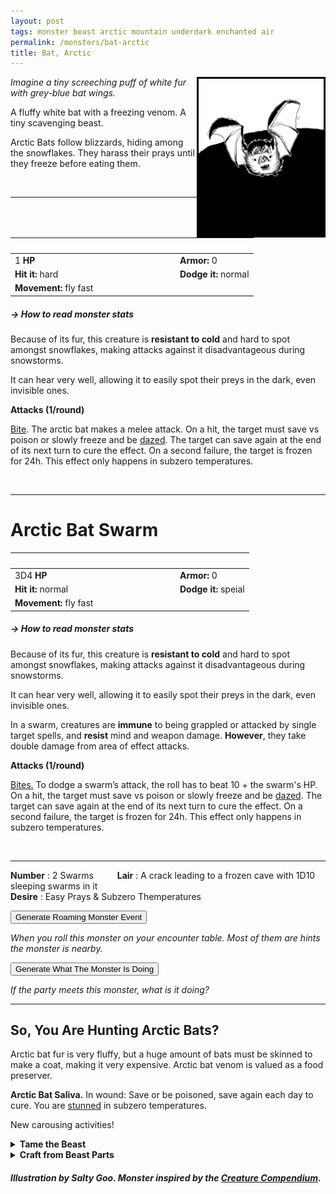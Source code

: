 ```yaml
---
layout: post
tags: monster beast arctic mountain underdark enchanted air
permalink: /monsters/bat-arctic
title: Bat, Arctic
---
```


<img align="right" width=200px  src="/images/0002_BatArctic.png"  style="border:3px solid black">

_Imagine a tiny screeching puff of white fur with grey-blue bat wings._

A fluffy white bat with a freezing venom. A tiny scavenging beast.

Arctic Bats follow blizzards, hiding among the snowflakes. They harass their prays until they freeze before eating them. 

<br>

---

|  <span style="display: inline-block; width:250px"></span>  |  |
| -------- | --------|
| 1 **HP** | **Armor:** 0  |
| **Hit it:** hard | **Dodge it:** normal |
| **Movement:** fly fast      | 

##### <span class="tooltip" data-tooltip="Armor = damage reduction · · · Easy/Normal/Hard = roll above 10/15/20 to beat">→ How to read monster stats</span>

Because of its fur, this creature is **resistant to cold** and hard to spot amongst snowflakes, making attacks against it disadvantageous during snowstorms. 

It can hear very well, allowing it to easily spot their preys in the dark, even invisible ones.

**Attacks (1/round)**

<ins>Bite</ins>. The arctic bat makes a melee attack. On a hit, the target must save vs poison or slowly freeze and be [dazed](/2020/11/10/extra-rules/#conditions). The target can save again at the end of its next turn to cure the effect. On a second failure, the target is frozen for 24h. This effect only happens in subzero temperatures.

<br>

---

# Arctic Bat Swarm


|  <span style="display: inline-block; width:250px"></span>  |  |
| -------- | --------|
| 3D4 **HP** | **Armor:** 0  |
| **Hit it:** normal | **Dodge it:** speial |
| **Movement:** fly fast      | 

##### <span class="tooltip" data-tooltip="Armor = damage reduction · · · Easy/Normal/Hard = roll above 10/15/20 to beat">→ How to read monster stats</span>

Because of its fur, this creature is **resistant to cold** and hard to spot amongst snowflakes, making attacks against it disadvantageous during snowstorms. 

It can hear very well, allowing it to easily spot their preys in the dark, even invisible ones.

In a swarm, creatures are **immune** to being grappled or attacked by single target spells, and **resist** mind and weapon damage. **However**, they take double damage from area of effect attacks.

**Attacks (1/round)**

<ins>Bites.</ins> To dodge a swarm’s attack, the roll has to beat 10 + the swarm's HP. On a hit, the target must save vs poison or slowly freeze and be [dazed](/2020/11/10/extra-rules/#conditions). The target can save again at the end of its next turn to cure the effect. On a second failure, the target is frozen for 24h. This effect only happens in subzero temperatures.

<br>

---

**Number** : 2 Swarms <span style="display: inline-block; width:30px"></span>
**Lair** : A crack leading to a frozen cave with 1D10 sleeping swarms in it<span style="display: inline-block; width:30px"></span> <br>
**Desire** : Easy Prays & Subzero Themperatures

<button id="generate-btn">Generate Roaming Monster Event</button>
<p id="RoamResult" style="font-style: italic;">When you roll this monster on your encounter table. Most of them are hints the monster is nearby.</p>

<button onclick="generateMood()">Generate What The Monster Is Doing</button>
<p id="MoodResult" style="font-style: italic;">If the party meets this monster, what is it doing?</p>
<script src="/scripts/generateMood.js"></script>

---

## So, You Are Hunting Arctic Bats?

Arctic bat fur is very fluffy, but a huge amount of bats must be skinned to make a coat, making it very expensive. Arctic bat venom is valued as a food preserver.

<span class="alchemy">**Arctic Bat Saliva.** In wound: Save or be poisoned, save again each day to cure. You are [stunned](/2020/11/10/extra-rules/#conditions) in subzero temperatures.</span>

New carousing activities!

<details markdown="1">
<summary style="font-weight: bold;">Tame the Beast</summary>
If you have captured this beast, you can spend the equivalent of 1 bag of gold in food between two adventures to tame it. It is now one of your <span class="tooltip" data-tooltip="You can bring a follower in your adventures if you dedicate a Psyche slot to it.">_followers_</span>. Each extra bag of gold spent training the beast teaches it a one-word order. Otherwise, it only acts to eat or in self-defence. 
</details>

<details markdown="1">
<summary style="font-weight: bold;">Craft from Beast Parts</summary>
If you have access to an artisan and a workshop, you can spend loot between two adventures to create something with parts of the beast. The object you craft can be anything mostly made of the provided materials. If you use mundane tools, the result will be mundane; if you spent at least a bag of gold on it, the object will be special; and if you spend the equivalent of a treasure for the tools, it will be magical. Discuss what you want with the referee.
</details>


 ##### Illustration by Salty Goo. Monster inspired by the [Creature Compendium](https://www.drivethrurpg.com/product/147588/CC1-Creature-Compendium).
 
 <script src="https://code.jquery.com/jquery-3.6.0.min.js"></script>
  <script>
  // ENCOUNTER GENERATOR SCRIPT
    $(document).ready(function() {
      $("#generate-btn").click(function() {
        // define the specific value to search for in column 0
        var searchValue = "0002"; // change this to the actual value you need

        // retrieve the CSV file
        $.get("/CSV/Monster - Index.csv", function(data) {
          // split the CSV data by rows and remove the header row
          var rows = data.split("\n").slice(1);

          // filter the rows by the specific value in column 0
          var matchingRows = rows.filter(function(row) {
            var columns = row.split(",");
            return columns[0] === searchValue;
          });

          // randomly select a row from the matching rows
          var selectedRow = matchingRows[Math.floor(Math.random() * matchingRows.length)];

          // select a random cell from columns 3 to 8
          var selectedCell = selectedRow.split(",")[Math.floor(Math.random() * 6) + 3];

          // display the selected text
          $("#RoamResult").text(selectedCell);
        });
      });
    });
  </script>
  
